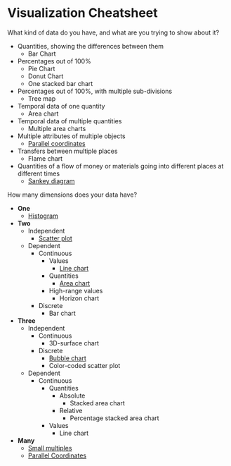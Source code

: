 # Visualization Cheatsheet

What kind of data do you have, and what are you trying to show about it?

* Quantities, showing the differences between them
  * Bar Chart
* Percentages out of 100%
  * Pie Chart
  * Donut Chart
  * One stacked bar chart
* Percentages out of 100%, with multiple sub-divisions
  * Tree map
* Temporal data of one quantity
  * Area chart
* Temporal data of multiple quantities
  * Multiple area charts
* Multiple attributes of multiple objects
  * [Parallel coordinates](https://en.wikipedia.org/wiki/Parallel_coordinates)
* Transfers between multiple places
  * Flame chart
* Quantities of a flow of money or materials going into different places at different times
  * [Sankey diagram](https://en.wikipedia.org/wiki/Sankey_diagram)

How many dimensions does your data have?

* **One**
  * [Histogram](https://en.wikipedia.org/wiki/Histogram)
* **Two**
  * Independent
    * [Scatter plot](https://en.wikipedia.org/wiki/Scatter_plot)
  * Dependent
    * Continuous
      * Values
        * [Line chart](https://en.wikipedia.org/wiki/Line_chart)
      * Quantities
        * [Area chart](https://en.wikipedia.org/wiki/Area_chart)
      * High-range values
        * Horizon chart
    * Discrete
      * Bar chart
* **Three**
  * Independent
    * Continuous
      * 3D-surface chart
    * Discrete
      * [Bubble chart](https://en.wikipedia.org/wiki/Bubble_chart)
      * Color-coded scatter plot
  * Dependent
      * Continuous
        * Quantities 
          * Absolute 
             * Stacked area chart
          * Relative
             * Percentage stacked area chart
        * Values
          * Line chart
* **Many**
  * [Small multiples](https://en.wikipedia.org/wiki/Small_multiple)
  * [Parallel Coordinates](https://en.wikipedia.org/wiki/Parallel_coordinates)
